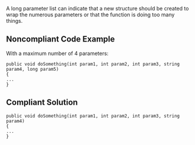 
A long parameter list can indicate that a new structure should be created to wrap the numerous parameters or that the function is doing too many<br>things.

## Noncompliant Code Example

With a maximum number of 4 parameters:


    public void doSomething(int param1, int param2, int param3, string param4, long param5)
    {
    ...
    }


## Compliant Solution


    public void doSomething(int param1, int param2, int param3, string param4)
    {
    ...
    }

